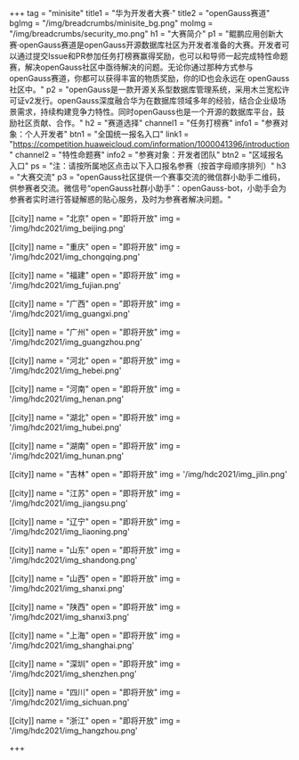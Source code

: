 +++
tag = "minisite"
title1 = "华为开发者大赛·"
title2 = "openGauss赛道"
bgImg = "/img/breadcrumbs/minisite_bg.png"
moImg = "/img/breadcrumbs/security_mo.png"
h1 = "大赛简介"
p1 = "鲲鹏应用创新大赛·openGauss赛道是openGauss开源数据库社区为开发者准备的大赛。开发者可以通过提交Issue和PR参加任务打榜赛赢得奖励，也可以和导师一起完成特性命题赛，解决openGauss社区中亟待解决的问题。无论你通过那种方式参与openGauss赛道，你都可以获得丰富的物质奖励，你的ID也会永远在 openGauss社区中。"
p2 = "openGauss是一款开源关系型数据库管理系统，采用木兰宽松许可证v2发行。openGauss深度融合华为在数据库领域多年的经验，结合企业级场景需求，持续构建竞争力特性。同时openGauss也是一个开源的数据库平台，鼓励社区贡献、合作。"
h2 = "赛道选择"
channel1 = "任务打榜赛"
info1 = "参赛对象：个人开发者"
btn1 = "全国统一报名入口"
link1 = "https://competition.huaweicloud.com/information/1000041396/introduction"
channel2 = "特性命题赛"
info2 = "参赛对象：开发者团队"
btn2 = "区域报名入口"
ps = "注：请按所属地区点击以下入口报名参赛（按首字母顺序排列）"
h3 = "大赛交流"
p3 = "openGauss社区提供一个赛事交流的微信群小助手二维码，供参赛者交流。微信号“openGauss社群小助手”：openGauss-bot，小助手会为参赛者实时进行答疑解惑的贴心服务，及时为参赛者解决问题。"

[[city]]
name = "北京"
open = "即将开放"
img = '/img/hdc2021/img_beijing.png'

[[city]]
name = "重庆"
open = "即将开放"
img = '/img/hdc2021/img_chongqing.png'

[[city]]
name = "福建"
open = "即将开放"
img = '/img/hdc2021/img_fujian.png'

[[city]]
name = "广西"
open = "即将开放"
img = '/img/hdc2021/img_guangxi.png'

[[city]]
name = "广州"
open = "即将开放"
img = '/img/hdc2021/img_guangzhou.png'

[[city]]
name = "河北"
open = "即将开放"
img = '/img/hdc2021/img_hebei.png'

[[city]]
name = "河南"
open = "即将开放"
img = '/img/hdc2021/img_henan.png'

[[city]]
name = "湖北"
open = "即将开放"
img = '/img/hdc2021/img_hubei.png'

[[city]]
name = "湖南"
open = "即将开放"
img = '/img/hdc2021/img_hunan.png'

[[city]]
name = "吉林"
open = "即将开放"
img = '/img/hdc2021/img_jilin.png'

[[city]]
name = "江苏"
open = "即将开放"
img = '/img/hdc2021/img_jiangsu.png'

[[city]]
name = "辽宁"
open = "即将开放"
img = '/img/hdc2021/img_liaoning.png'

[[city]]
name = "山东"
open = "即将开放"
img = '/img/hdc2021/img_shandong.png'

[[city]]
name = "山西"
open = "即将开放"
img = '/img/hdc2021/img_shanxi.png'

[[city]]
name = "陕西"
open = "即将开放"
img = '/img/hdc2021/img_shanxi3.png'

[[city]]
name = "上海"
open = "即将开放"
img = '/img/hdc2021/img_shanghai.png'

[[city]]
name = "深圳"
open = "即将开放"
img = '/img/hdc2021/img_shenzhen.png'

[[city]]
name = "四川"
open = "即将开放"
img = '/img/hdc2021/img_sichuan.png'

[[city]]
name = "浙江"
open = "即将开放"
img = '/img/hdc2021/img_hangzhou.png'

+++